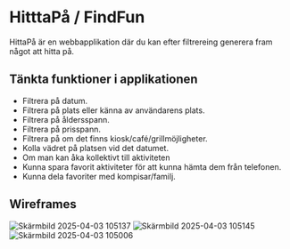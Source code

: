 # HitttaPå / FindFun

HittaPå är en webbapplikation där du kan efter filtrereing generera fram något att hitta på.

## Tänkta funktioner i applikationen

- Filtrera på datum.
- Filtrera på plats eller känna av användarens plats.
- Filtrera på åldersspann.
- Filtrera på prisspann.
- Filtrera på om det finns kiosk/café/grillmöjligheter.
- Kolla vädret på platsen vid det datumet.
- Om man kan åka kollektivt till aktiviteten
- Kunna spara favorit aktiviteter för att kunna hämta dem från telefonen.
- Kunna dela favoriter med kompisar/familj.


## Wireframes
![Skärmbild 2025-04-03 105137](https://github.com/user-attachments/assets/df76a7f1-c6c5-4f68-95c0-5f075e85df23)
![Skärmbild 2025-04-03 105145](https://github.com/user-attachments/assets/458ae860-670e-4b31-8532-eb3f544ea5cf)
![Skärmbild 2025-04-03 105006](https://github.com/user-attachments/assets/04cb9aef-e961-416f-878a-021b65b1aab3)
